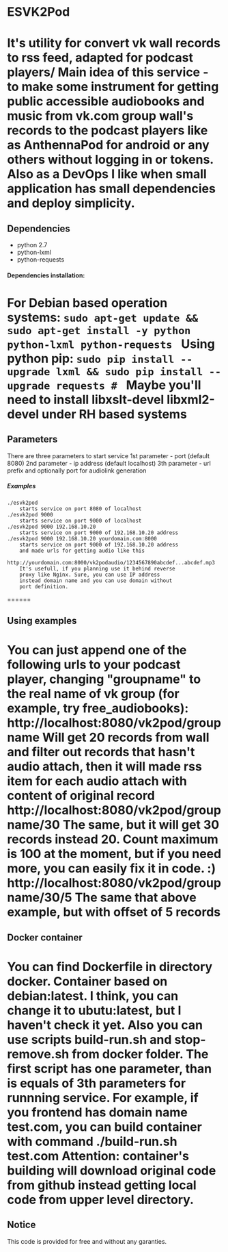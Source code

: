 # ESVK2Pod
It's utility for convert vk wall records to rss feed, adapted for podcast players/
Main idea of this service - to make some instrument for getting public accessible audiobooks and music from vk.com group wall's records to the podcast players like as AnthennaPod for android or any others without logging in or tokens.
Also as a DevOps I like when small application has small dependencies and deploy simplicity.
======

## Dependencies
- python 2.7
- python-lxml
- python-requests
#### Dependencies installation:
  For Debian based operation systems:
     ```
     sudo apt-get update && sudo apt-get install -y python python-lxml python-requests 
     ```
  Using python pip:
     ```
     sudo pip install --upgrade lxml && sudo pip install --upgrade requests # 
     ```
Maybe you'll need to install libxslt-devel libxml2-devel under RH based systems
======

## Parameters
There are three parameters to start service
    1st parameter - port (default 8080)
    2nd parameter - ip address (default localhost)
    3th parameter - url prefix and optionally port for audiolink generation
##### Examples
    ./esvk2pod 
        starts service on port 8080 of localhost
    ./esvk2pod 9000
        starts service on port 9000 of localhost
    ./esvk2pod 9000 192.168.10.20
        starts service on port 9000 of 192.168.10.20 address
    ./esvk2pod 9000 192.168.10.20 yourdomain.com:8000
        starts service on port 9000 of 192.168.10.20 address
        and made urls for getting audio like this
        http://yourdomain.com:8000/vk2podaudio/1234567890abcdef...abcdef.mp3
        It's usefull, if you planning use it behind reverse 
        proxy like Nginx. Sure, you can use IP address
        instead domain name and you can use domain without
        port definition.
======

## Using examples
You can just append one of the following urls to your podcast player, changing "groupname" to the real name of vk group (for example, try free_audiobooks):
http://localhost:8080/vk2pod/groupname
  Will get 20 records from wall and filter out records that hasn't audio attach, then it will made rss item for each audio attach with content of original record
http://localhost:8080/vk2pod/groupname/30
  The same, but it will get 30 records instead 20. Count maximum is 100 at the moment, but if you need more, you can easily fix it in code. :)
http://localhost:8080/vk2pod/groupname/30/5
  The same that above example, but with offset of 5 records
======

## Docker container
You can find Dockerfile in directory docker. Container based on debian:latest. I think, you can change it to ubutu:latest, but I haven't check it yet. Also you can use scripts build-run.sh and stop-remove.sh from docker folder. The first script has one parameter, than is equals of 3th parameters for runnning service. For example, if you frontend has domain name test.com, you can build container with command ./build-run.sh test.com
Attention: container's building will download original code from github instead getting local code from upper level directory.
======

## Notice
This code is provided for free and without any garanties. 
